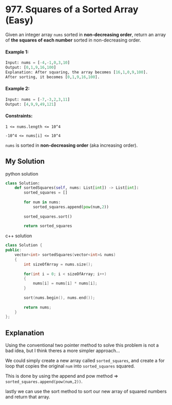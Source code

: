 # 977. Squares of a Sorted Array (Easy)

Given an integer array `nums` sorted in **non-decreasing order**, return an array of **the squares of each number** sorted in non-decreasing order.

#### Example 1:

```python
Input: nums = [-4,-1,0,3,10]
Output: [0,1,9,16,100]
Explanation: After squaring, the array becomes [16,1,0,9,100].
After sorting, it becomes [0,1,9,16,100].
```


#### Example 2:

```python
Input: nums = [-7,-3,2,3,11]
Output: [4,9,9,49,121]
```

#### Constraints:
`1 <= nums.length <= 10^4`

`-10^4 <= nums[i] <= 10^4`

`nums` is sorted in **non-decreasing order** (aka increasing order).


## My Solution
python solution
```python
class Solution:
    def sortedSquares(self, nums: List[int]) -> List[int]:
        sorted_squares = []
        
        for num in nums:
            sorted_squares.append(pow(num,2))
            
        sorted_squares.sort()
        
        return sorted_squares  
```

c++ solution
```c++
class Solution {
public:
    vector<int> sortedSquares(vector<int>& nums)
    {
        int sizeOfArray = nums.size();
        
        for(int i = 0; i < sizeOfArray; i++)
        {
            nums[i] = nums[i] * nums[i];
        }
        
        sort(nums.begin(), nums.end());
        
        return nums;
    }
};
```

## Explanation

Using the conventional two pointer method to solve this problem is not a bad idea, but I think theres a more simpler approach...

We could simply create a new array called `sorted_squares`, and create a for loop that copies the original `num` into `sorted_squares` squared.

This is done by using the append and pow method => `sorted_squares.append(pow(num,2))`.

lastly we can use the sort method to sort our new array of squared numbers and return that array.